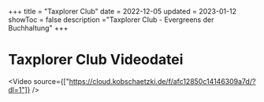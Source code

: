 +++
title = "Taxplorer Club"
date = 2022-12-05
updated = 2023-01-12
showToc = false
description ="Taxplorer Club - Evergreens der Buchhaltung"
+++

<script lang="ts">
    import Button from '$lib/components/Button.svelte';
    import Figure from '$lib/components/Figure.svelte';
    import UserRectangle from "phosphor-svelte/lib/UserRectangle";
    import Video from '$lib/components/Video.svelte';
</script>

# Taxplorer Club Videodatei

<Video source={["https://cloud.kobschaetzki.de/f/afc12850c14146309a7d/?dl=1"]} />
